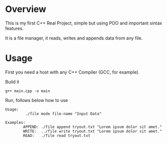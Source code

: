# Overview
This is my first C++ Real Project, simple but using POO and important sintax features.

It is a file manager, it reads, writes and appends data from any file.

# Usage
First you need a host with any C++ Compiler (GCC, for example).

Build it
```
g++ main.cpp -o main
```
Run, follows below how to use

```
Usage:
         ./file mode file-name "Input Data"

Examples:
        APPEND: ./file append tryout.txt "Lorem ipsum dolor sit amet."
        WRITE:  ../file write tryout.txt "Lorem ipsum dolor sit amet."
        READ:   ./file read tryout.txt
```
